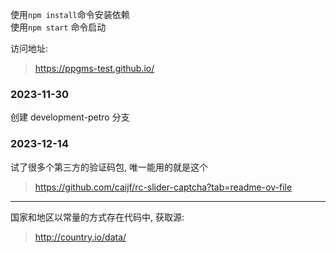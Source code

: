 使用`npm install`命令安装依赖  
使用`npm start` 命令启动

访问地址:

> https://ppgms-test.github.io/

### 2023-11-30

创建 development-petro 分支

### 2023-12-14

试了很多个第三方的验证码包, 唯一能用的就是这个

> https://github.com/caijf/rc-slider-captcha?tab=readme-ov-file

---

国家和地区以常量的方式存在代码中, 获取源:

> http://country.io/data/
